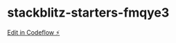 # stackblitz-starters-fmqye3

[Edit in Codeflow ⚡️](https://stackblitz.com/~/github.com/sowmya2000-git/stackblitz-starters-fmqye3)